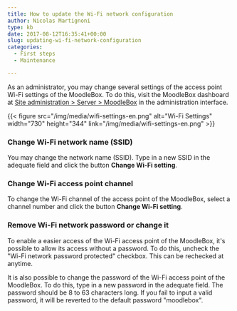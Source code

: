 ```yaml
---
title: How to update the Wi-Fi network configuration
author: Nicolas Martignoni
type: kb
date: 2017-08-12T16:35:41+00:00
slug: updating-wi-fi-network-configuration
categories:
  - First steps
  - Maintenance

---
```

As an administrator, you may change several settings of the access point Wi-Fi settings of the MoodleBox. To do this, visit the MoodleBox dashboard at [Site administration > Server > MoodleBox][1] in the administration interface.

{{< figure src="/img/media/wifi-settings-en.png" alt="Wi-Fi Settings" width="730" height="344" link="/img/media/wifi-settings-en.png" >}}

### Change Wi-Fi network name (SSID)

You may change the network name (SSID). Type in a new SSID in the adequate field and click the button __Change Wi-Fi setting__.

### Change Wi-Fi access point channel

To change the Wi-Fi channel of the access point of the MoodleBox, select a channel number and click the button __Change Wi-Fi setting__.

### Remove Wi-Fi network password or change it

To enable a easier access of the Wi-Fi access point of the MoodleBox, it's possible to allow its access without a password. To do this, uncheck the "Wi-Fi network password protected" checkbox. This can be rechecked at anytime.

It is also possible to change the password of the Wi-Fi access point of the MoodleBox. To do this, type in a new password in the adequate field. The password should be 8 to 63 characters long. If you fail to input a valid password, it will be reverted to the default password "moodlebox".

 [1]: http://moodlebox.home/admin/tool/moodlebox/index.php
